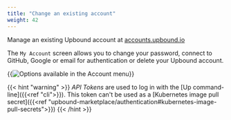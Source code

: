```yaml
---
title: "Change an existing account"
weight: 42
---
```


Manage an existing Upbound account at [accounts.upbound.io](https://accounts.upbound.io/settings)

The `My Account` screen allows you to change your password, connect to GitHub, Google or email for authentication or delete your Upbound account.

{{<img src="users/images/my-account.png" alt="Options available in the Account menu" size="xtiny" >}}

<!-- vale gitlab.Substitutions = NO -->
<!-- allow lowercase kubernetes in the URL -->
{{< hint "warning" >}}
_API Tokens_ are used to log in with the [Up command-line]({{<ref "cli">}}). This token can't be used as a [Kubernetes image pull secret]({{<ref "upbound-marketplace/authentication#kubernetes-image-pull-secrets">}})
{{< /hint >}}
<!-- vale gitlab.Substitutions = YES -->